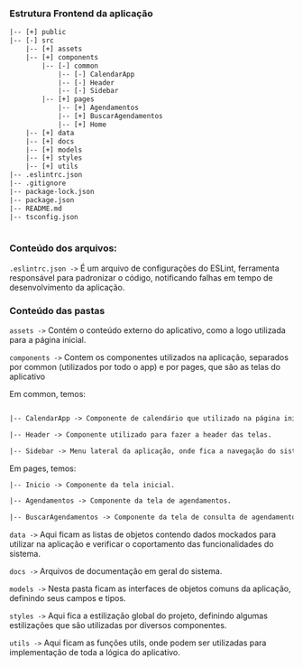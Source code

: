### Estrutura Frontend da aplicação
```html
|-- [+] public
|-- [-] src
    |-- [+] assets
    |-- [+] components
        |-- [-] common
            |-- [-] CalendarApp
            |-- [-] Header
            |-- [-] Sidebar
        |-- [+] pages
            |-- [+] Agendamentos
            |-- [+] BuscarAgendamentos
            |-- [+] Home
    |-- [+] data
    |-- [+] docs
    |-- [+] models
    |-- [+] styles
    |-- [+] utils
|-- .eslintrc.json
|-- .gitignore
|-- package-lock.json
|-- package.json
|-- README.md
|-- tsconfig.json
  
```
### Conteúdo dos arquivos:

`.eslintrc.json ->` É um arquivo de configurações do ESLint, ferramenta responsável para padronizar o código, notificando falhas em tempo de desenvolvimento da aplicação.

### Conteúdo das pastas

`assets ->` Contém o conteúdo externo do aplicativo, como a logo utilizada para a página inicial.

`components ->` Contem os componentes utilizados na aplicação, separados por common (utilizados por todo o app) e por pages, que são as telas do aplicativo

Em common, temos:

```html

|-- CalendarApp -> Componente de calendário que utilizado na página inicial e de agendamento.

|-- Header -> Componente utilizado para fazer a header das telas.

|-- Sidebar -> Menu lateral da aplicação, onde fica a navegação do sistema.
```

Em pages, temos:

```html
|-- Inicio -> Componente da tela inicial.

|-- Agendamentos -> Componente da tela de agendamentos.

|-- BuscarAgendamentos -> Componente da tela de consulta de agendamentos.
```

`data ->` Aqui ficam as listas de objetos contendo dados mockados para utilizar na aplicação e verificar o coportamento das funcionalidades do sistema.

`docs ->` Arquivos de documentação em geral do sistema.

`models ->` Nesta pasta ficam as interfaces de objetos comuns da aplicação, definindo seus campos e tipos.

`styles ->` Aqui fica a estilização global do projeto, definindo algumas estilizações que são utilizadas por diversos componentes.

`utils ->` Aqui ficam as funções utils, onde podem ser utilizadas para implementação de toda a lógica do aplicativo.
